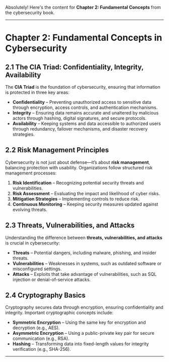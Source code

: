 Absolutely! Here's the content for **Chapter 2: Fundamental Concepts** from the cybersecurity book.

---

# **Chapter 2: Fundamental Concepts in Cybersecurity**  

## **2.1 The CIA Triad: Confidentiality, Integrity, Availability**  
The **CIA Triad** is the foundation of cybersecurity, ensuring that information is protected in three key areas:  

- **Confidentiality** – Preventing unauthorized access to sensitive data through encryption, access controls, and authentication mechanisms.  
- **Integrity** – Ensuring data remains accurate and unaltered by malicious actors through hashing, digital signatures, and secure protocols.  
- **Availability** – Keeping systems and data accessible to authorized users through redundancy, failover mechanisms, and disaster recovery strategies.  

## **2.2 Risk Management Principles**  
Cybersecurity is not just about defense—it’s about **risk management**, balancing protection with usability. Organizations follow structured risk management processes:  

1. **Risk Identification** – Recognizing potential security threats and vulnerabilities.  
2. **Risk Assessment** – Evaluating the impact and likelihood of cyber risks.  
3. **Mitigation Strategies** – Implementing controls to reduce risk.  
4. **Continuous Monitoring** – Keeping security measures updated against evolving threats.  

## **2.3 Threats, Vulnerabilities, and Attacks**  
Understanding the difference between **threats, vulnerabilities, and attacks** is crucial in cybersecurity:  

- **Threats** – Potential dangers, including malware, phishing, and insider threats.  
- **Vulnerabilities** – Weaknesses in systems, such as outdated software or misconfigured settings.  
- **Attacks** – Exploits that take advantage of vulnerabilities, such as SQL injection or denial-of-service attacks.  

## **2.4 Cryptography Basics**  
Cryptography secures data through encryption, ensuring confidentiality and integrity. Important cryptographic concepts include:  

- **Symmetric Encryption** – Using the same key for encryption and decryption (e.g., AES).  
- **Asymmetric Encryption** – Using a public-private key pair for secure communication (e.g., RSA).  
- **Hashing** – Transforming data into fixed-length values for integrity verification (e.g., SHA-256).  

---
